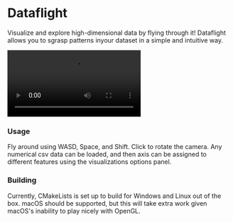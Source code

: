 # Dataflight

Visualize and explore high-dimensional data by flying through it! Dataflight allows you to sgrasp patterns inyour dataset in a simple and intuitive way.


![Example video](dataflight.mp4)



### Usage

Fly around using WASD, Space, and Shift. Click to rotate the camera. Any numerical csv data can be loaded, and then axis can be assigned to different features using the visualizations options panel. 

### Building

Currently, CMakeLists is set up to build for Windows and Linux out of the box. macOS should be supported, but this will take extra work given macOS's inability to play nicely with OpenGL. 
